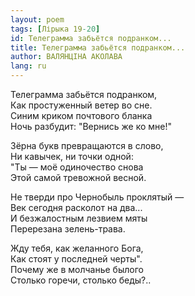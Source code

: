 ```yaml
---
layout: poem
tags: [Лірыка 19-20]
id: Телеграмма забьётся подранком...
title: Телеграмма забьётся подранком...
author: ВАЛЯНЦІНА АКОЛАВА
lang: ru
---
```



Телеграмма забьётся подранком,  
Как простуженный ветер во сне.  
Синим криком почтового бланка  
Ночь разбудит: "Вернись же ко мне!"  

Зёрна букв превращаются в слово,  
Ни кавычек, ни точки одной:  
"Ты — моё одиночество снова  
Этой самой тревожной весной.  

Не тверди про Чернобыль проклятый —  
Век сегодня расколот на два...  
И безжалостным лезвием мяты  
Перерезана зелень-трава.  

Жду тебя, как желанного Бога,  
Как стоят у последней черты".  
Почему же в молчанье былого  
Столько горечи, столько беды?..  
